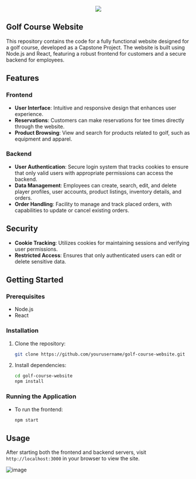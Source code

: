 <p align="center">
   <img src="https://github.com/vs0t/Pinehills-Final/assets/125901041/a7ef34ea-873a-461f-b927-aa9d64893c47">
</p>

## Golf Course Website

This repository contains the code for a fully functional website designed for a golf course, developed as a Capstone Project. The website is built using Node.js and React, featuring a robust frontend for customers and a secure backend for employees.

## Features

### Frontend
- **User Interface**: Intuitive and responsive design that enhances user experience.
- **Reservations**: Customers can make reservations for tee times directly through the website.
- **Product Browsing**: View and search for products related to golf, such as equipment and apparel.

### Backend
- **User Authentication**: Secure login system that tracks cookies to ensure that only valid users with appropriate permissions can access the backend.
- **Data Management**: Employees can create, search, edit, and delete player profiles, user accounts, product listings, inventory details, and orders.
- **Order Handling**: Facility to manage and track placed orders, with capabilities to update or cancel existing orders.

## Security
- **Cookie Tracking**: Utilizes cookies for maintaining sessions and verifying user permissions.
- **Restricted Access**: Ensures that only authenticated users can edit or delete sensitive data.

## Getting Started

### Prerequisites
- Node.js
- React

### Installation
1. Clone the repository:
   ```bash
   git clone https://github.com/yourusername/golf-course-website.git
   ```
2. Install dependencies:
   ```bash
   cd golf-course-website
   npm install
   ```

### Running the Application
- To run the frontend:
  ```bash
  npm start
  ```

## Usage

After starting both the frontend and backend servers, visit `http://localhost:3000` in your browser to view the site.


![image](https://github.com/vs0t/Pinehills-Final/assets/125901041/48eabc49-e8ee-4229-8756-32a289f3341e)
